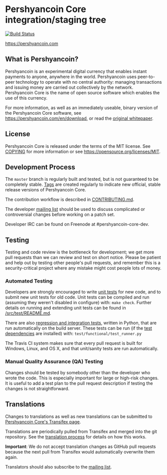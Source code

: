 Pershyancoin Core integration/staging tree
=====================================

[![Build Status](https://travis-ci.org/PERSHYANCOIN/PERSHYANCOIN.svg?branch=master)](https://travis-ci.org/PERSHYANCOIN/PERSHYANCOIN)

https://pershyancoin.com

What is Pershyancoin?
----------------

Pershyancoin is an experimental digital currency that enables instant payments to
anyone, anywhere in the world. Pershyancoin uses peer-to-peer technology to operate
with no central authority: managing transactions and issuing money are carried
out collectively by the network. Pershyancoin Core is the name of open source
software which enables the use of this currency.

For more information, as well as an immediately useable, binary version of
the Pershyancoin Core software, see https://pershyancoin.com/en/download, or read the
[original whitepaper](https://pershyancoin.com/pershyancoin.pdf).

License
-------

Pershyancoin Core is released under the terms of the MIT license. See [COPYING](COPYING) for more
information or see https://opensource.org/licenses/MIT.

Development Process
-------------------

The `master` branch is regularly built and tested, but is not guaranteed to be
completely stable. [Tags](https://github.com/pershyancoin/pershyancoin/tags) are created
regularly to indicate new official, stable release versions of Pershyancoin Core.

The contribution workflow is described in [CONTRIBUTING.md](CONTRIBUTING.md).

The developer [mailing list](https://lists.linuxfoundation.org/mailman/listinfo/pershyancoin-dev)
should be used to discuss complicated or controversial changes before working
on a patch set.

Developer IRC can be found on Freenode at #pershyancoin-core-dev.

Testing
-------

Testing and code review is the bottleneck for development; we get more pull
requests than we can review and test on short notice. Please be patient and help out by testing
other people's pull requests, and remember this is a security-critical project where any mistake might cost people
lots of money.

### Automated Testing

Developers are strongly encouraged to write [unit tests](src/test/README.md) for new code, and to
submit new unit tests for old code. Unit tests can be compiled and run
(assuming they weren't disabled in configure) with: `make check`. Further details on running
and extending unit tests can be found in [/src/test/README.md](/src/test/README.md).

There are also [regression and integration tests](/test), written
in Python, that are run automatically on the build server.
These tests can be run (if the [test dependencies](/test) are installed) with: `test/functional/test_runner.py`

The Travis CI system makes sure that every pull request is built for Windows, Linux, and OS X, and that unit/sanity tests are run automatically.

### Manual Quality Assurance (QA) Testing

Changes should be tested by somebody other than the developer who wrote the
code. This is especially important for large or high-risk changes. It is useful
to add a test plan to the pull request description if testing the changes is
not straightforward.

Translations
------------

Changes to translations as well as new translations can be submitted to
[Pershyancoin Core's Transifex page](https://www.transifex.com/projects/p/pershyancoin/).

Translations are periodically pulled from Transifex and merged into the git repository. See the
[translation process](doc/translation_process.md) for details on how this works.

**Important**: We do not accept translation changes as GitHub pull requests because the next
pull from Transifex would automatically overwrite them again.

Translators should also subscribe to the [mailing list](https://groups.google.com/forum/#!forum/pershyancoin-translators).
